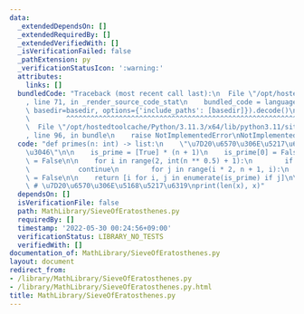 ```yaml
---
data:
  _extendedDependsOn: []
  _extendedRequiredBy: []
  _extendedVerifiedWith: []
  _isVerificationFailed: false
  _pathExtension: py
  _verificationStatusIcon: ':warning:'
  attributes:
    links: []
  bundledCode: "Traceback (most recent call last):\n  File \"/opt/hostedtoolcache/Python/3.11.3/x64/lib/python3.11/site-packages/onlinejudge_verify/documentation/build.py\"\
    , line 71, in _render_source_code_stat\n    bundled_code = language.bundle(stat.path,\
    \ basedir=basedir, options={'include_paths': [basedir]}).decode()\n          \
    \         ^^^^^^^^^^^^^^^^^^^^^^^^^^^^^^^^^^^^^^^^^^^^^^^^^^^^^^^^^^^^^^^^^^^^^^^^^^^^^^^^^\n\
    \  File \"/opt/hostedtoolcache/Python/3.11.3/x64/lib/python3.11/site-packages/onlinejudge_verify/languages/python.py\"\
    , line 96, in bundle\n    raise NotImplementedError\nNotImplementedError\n"
  code: "def primes(n: int) -> list:\n    \"\u7D20\u6570\u306E\u5217\u6319\u3092\u884C\
    \u3046\"\n\n    is_prime = [True] * (n + 1)\n    is_prime[0] = False\n    is_prime[1]\
    \ = False\n\n    for i in range(2, int(n ** 0.5) + 1):\n        if not is_prime[i]:\n\
    \            continue\n        for j in range(i * 2, n + 1, i):\n            is_prime[j]\
    \ = False\n\n    return [i for i, j in enumerate(is_prime) if j]\n\nx = primes(100)\
    \ # \u7D20\u6570\u306E\u5168\u5217\u6319\nprint(len(x), x)"
  dependsOn: []
  isVerificationFile: false
  path: MathLibrary/SieveOfEratosthenes.py
  requiredBy: []
  timestamp: '2022-05-30 00:24:56+09:00'
  verificationStatus: LIBRARY_NO_TESTS
  verifiedWith: []
documentation_of: MathLibrary/SieveOfEratosthenes.py
layout: document
redirect_from:
- /library/MathLibrary/SieveOfEratosthenes.py
- /library/MathLibrary/SieveOfEratosthenes.py.html
title: MathLibrary/SieveOfEratosthenes.py
---
```

